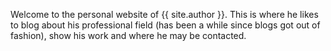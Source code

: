 Welcome to the personal website of {{ site.author }}. This is where he likes to blog about his professional field (has been a while since blogs got out of fashion), show his work and where he may be contacted.